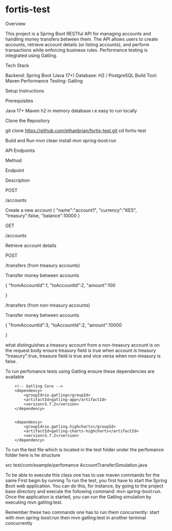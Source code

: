 # fortis-test

Overview

This project is a Spring Boot RESTful API for managing accounts and handling money transfers between them. The API allows users to create accounts, retrieve account details (or listing accounts), and perform transactions while enforcing business rules. Performance testing is integrated using Gatling.

Tech Stack

Backend: Spring Boot (Java 17+)
Database: H2 / PostgreSQL
Build Tool: Maven
Performance Testing: Gatling

Setup Instructions

Prerequisites

Java 17+
Maven
h2 in memory database i.e easy to run locally

Clone the Repository

git clone https://github.com/ethanbrian/fortis-test.git
cd fortis-test

Build and Run
mvn clean install
mvn spring-boot:run

API Endpoints

Method

Endpoint

Description

POST

/accounts

Create a new account
{
    "name":"account1",
    "currency":"KES",
    "treasury":false,
    "balance":10000
}

GET

/accounts

Retrieve account details

POST

/transfers  (from treasury accounts)

Transfer money between accounts

{
    "fromAccountId":1,
    "toAccountId":2,
    "amount":100

}

/transfers  (from non-treasury accounts)

Transfer money between accounts

{
    "fromAccountId":3,
    "toAccountId":2,
    "amount":10000

}

what distinguishes  a treasury account from a non-treasury account is on the request body ensure treasury field is true when account is treasury  "treasury":true, treasure field is true and vice versa when non-treasury is false.

To run perfomance tests using Gatling ensure these dependencies are available 

		<!-- Gatling Core -->
		<dependency>
			<groupId>io.gatling</groupId>
			<artifactId>gatling-app</artifactId>
			<version>3.7.2</version>
		</dependency>


		<dependency>
			<groupId>io.gatling.highcharts</groupId>
			<artifactId>gatling-charts-highcharts</artifactId>
			<version>3.7.2</version>
		</dependency>

To run the test file which is located in the test folder under the perfomance folder
here is he structure 

src
test/com/example/perfomance
 AccountTransferSimulation.java

To be able to execute this class one has to use maven commands for the same 
First begin by running To run the test, you first have to start the Spring Boot web application. 
You can do this, for instance, by going to the project base directory and execute the following command: 
mvn spring-boot:run.
Once the application is started, you can run the Gatling simulation by executing
 mvn gatling:test.

 Remember these two commands one has to run them concurrently: start with mvn spring-boot:run then mvn gatling:test in another terminal concurrently



